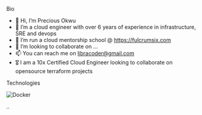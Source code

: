 Bio

- 👋 Hi, I’m Precious Okwu
- 👀 I’m a cloud engineer with over 6 years of experience in infrastructure, SRE and devops
- 🌱 I’m run a cloud mentorship school @ https://fulcrumsix.com
- 💞️ I’m looking to collaborate on ...
- 📫 You can reach me on libracoder@gmail.com
- 🎖️ I am a 10x Certified Cloud Engineer looking to collaborate on opensource terraform projects

Technologies



![Docker](https://img.shields.io/badge/-Docker-white?style=flat-square&logo=docker)



<!---
pokwu/pokwu is a ✨ special ✨ repository because its `README.md` (this file) appears on your GitHub profile.
You can click the Preview link to take a look at your changes.
--->
..
